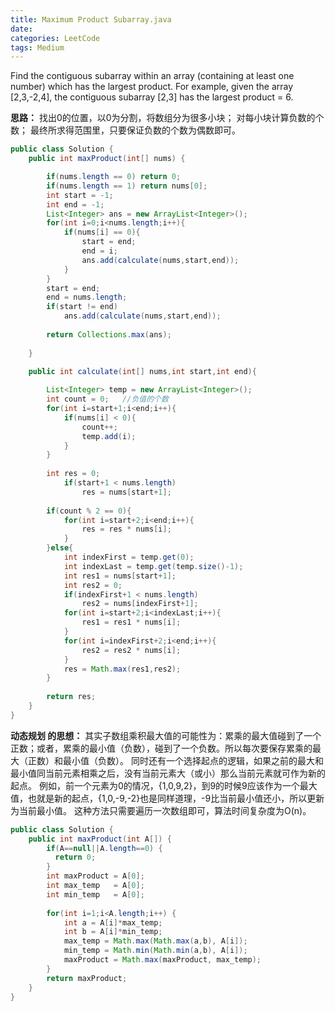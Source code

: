```yaml
---
title: Maximum Product Subarray.java
date: 
categories: LeetCode
tags: Medium
---
```

Find the contiguous subarray within an array (containing at least one number) which has the largest product.
For example, given the array [2,3,-2,4],
the contiguous subarray [2,3] has the largest product = 6.
<!-- more -->
**思路：**
找出0的位置，以0为分割，将数组分为很多小块；
对每小块计算负数的个数；
最终所求得范围里，只要保证负数的个数为偶数即可。
``` java
public class Solution {
    public int maxProduct(int[] nums) {

		if(nums.length == 0) return 0;
		if(nums.length == 1) return nums[0];
		int start = -1;
		int end = -1;
		List<Integer> ans = new ArrayList<Integer>();
		for(int i=0;i<nums.length;i++){
			if(nums[i] == 0){
				start = end;
				end = i;
				ans.add(calculate(nums,start,end));
			}
		}
		start = end;
		end = nums.length;
		if(start != end)
			ans.add(calculate(nums,start,end));
		
		return Collections.max(ans);
		
	}

	public int calculate(int[] nums,int start,int end){
		
		List<Integer> temp = new ArrayList<Integer>();
		int count = 0;   //负值的个数
        for(int i=start+1;i<end;i++){
			if(nums[i] < 0){
				count++;
				temp.add(i);
			}
		}
		
		int res = 0;
			if(start+1 < nums.length)
				res = nums[start+1];
		
		if(count % 2 == 0){
			for(int i=start+2;i<end;i++){
				res = res * nums[i];
			}
		}else{
			int indexFirst = temp.get(0);
			int indexLast = temp.get(temp.size()-1);
			int res1 = nums[start+1];
			int res2 = 0;
			if(indexFirst+1 < nums.length)
				res2 = nums[indexFirst+1];
			for(int i=start+2;i<indexLast;i++){
				res1 = res1 * nums[i];
			}
			for(int i=indexFirst+2;i<end;i++){
				res2 = res2 * nums[i];
			}
			res = Math.max(res1,res2);
		}
		
		return res;
    }
}
```
**动态规划 的思想：**
其实子数组乘积最大值的可能性为：累乘的最大值碰到了一个正数；或者，累乘的最小值（负数），碰到了一个负数。所以每次要保存累乘的最大（正数）和最小值（负数）。
同时还有一个选择起点的逻辑，如果之前的最大和最小值同当前元素相乘之后，没有当前元素大（或小）那么当前元素就可作为新的起点。
例如，前一个元素为0的情况，{1,0,9,2}，到9的时候9应该作为一个最大值，也就是新的起点，{1,0,-9,-2}也是同样道理，-9比当前最小值还小，所以更新为当前最小值。
这种方法只需要遍历一次数组即可，算法时间复杂度为O(n)。
``` java
public class Solution {
    public int maxProduct(int A[]) {
        if(A==null||A.length==0) {
	      return 0;
	    }
	    int maxProduct = A[0];
	    int max_temp   = A[0];
	    int min_temp   = A[0];
	    
	    for(int i=1;i<A.length;i++) {
	    	int a = A[i]*max_temp;
	    	int b = A[i]*min_temp;
	    	max_temp = Math.max(Math.max(a,b), A[i]);
	    	min_temp = Math.min(Math.min(a,b), A[i]);
	    	maxProduct = Math.max(maxProduct, max_temp);
	    }
	    return maxProduct;
    }
}
```
